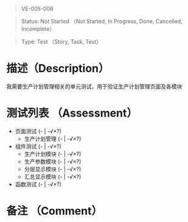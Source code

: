 > VE-005-006

> Status: Not Started （Not Started, In Progress, Done, Cancelled, Incomplete）

> Type: Test （Story, Task, Test）

# 描述（Description）
我需要生产计划管理相关的单元测试，用于验证生产计划管理页面及各模块

# 测试列表 （Assessment）
* 页面测试 (- | -√×?)
  * 生产计划管理 (- | -√×?)
* 组件测试 (- | -√×?)
  * 生产计划模块 (- | -√×?)
  * 生产参数模块 (- | -√×?)
  * 分层显示模块 (- | -√×?)
  * 汇总显示模块 (- | -√×?)
* 函数测试 (- | -√×?)

# 备注 （Comment）

